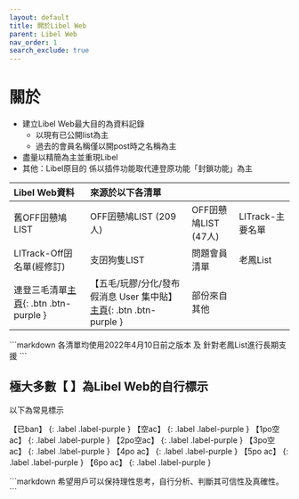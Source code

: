 ```yaml
---
layout: default
title: 閞於Libel Web
parent: Libel Web
nav_order: 1
search_exclude: true
---
```


# 關於

- 建立Libel Web最大目的為資料記錄
  - 以現有已公開list為主
  - 過去的會員名稱僅以開post時之名稱為主
- 盡量以精簡為主並重現Libel
- 其他：Libel原目的 係以插件功能取代連登原功能「封鎖功能」為主

<div class="code-example" markdown="1">

| Libel Web資料 | 來源於以下各清單 |  |  |
|:-----|:-----|:-----|:-----|
| 舊OFF囝戇鳩LIST | OFF囝戇鳩LIST (209人) | OFF囝戇鳩LIST (47人) | LITrack-主要名單 |
| LITrack-Off囝名單(經修訂) | 支囝狗隻LIST  | 問題會員清單 | 老鳳List |
| 連登三毛清單[主頁](https://lihkg.com/thread/1652371/page/1){: .btn .btn-purple } | 【五毛/玩膠/分化/發布假消息 User 集中貼】[主頁](https://lihkg.com/thread/1266482/page/1){: .btn .btn-purple } | 部份來自其他 |  |

</div>
```markdown
各清單均使用2022年4月10日前之版本 及 針對老鳳List進行長期支援
```

<div class="code-example" markdown="1">

## 極大多數【  】為Libel Web的自行標示

以下為常見標示

【已ban】
{: .label .label-purple }
【空ac】
{: .label .label-purple }
【1po空ac】
{: .label .label-purple }
【2po空ac】
{: .label .label-purple }
【3po空ac】
{: .label .label-purple }
【4po ac】
{: .label .label-purple }
【5po ac】
{: .label .label-purple }
【6po ac】
{: .label .label-purple }

</div>
```markdown
希望用戶可以保持理性思考，自行分析、判斷其可信性及真確性。
```
